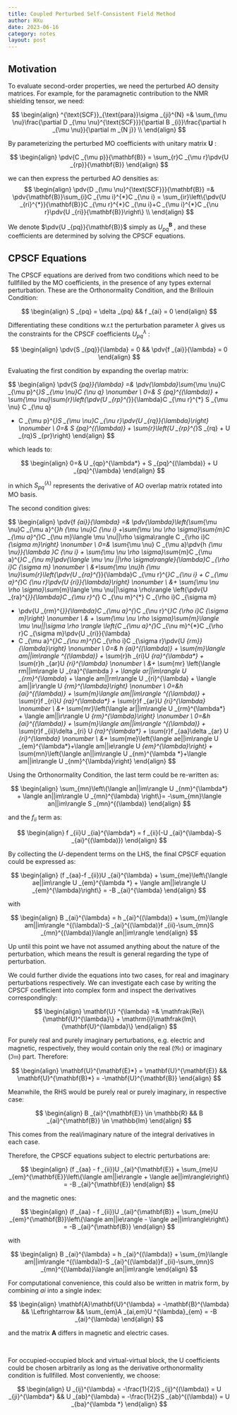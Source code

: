 ```yaml
---
title: Coupled Perturbed Self-Consistent Field Method
author: HXu
date: 2023-06-16
category: notes
layout: post
---
```


## Motivation

To evaluate second-order properties, we need the perturbed AO density matrices. For example,
for the paramagnetic contribution to the NMR shielding tensor, we need:

$$
\begin{align}
  ^{\text{SCF}}_{\text{para}}\sigma _{ji}^{N} =& \sum_{\mu \nu}\frac{\partial D _{\mu \nu}^{\text{SCF}}}{\partial B _{i}}\frac{\partial h _{\mu \nu}}{\partial m _{N j}} \\
\end{align}
$$

By parameterizing the perturbed MO coefficients with unitary matrix $\mathbf{U}$ :

$$
\begin{align}
  \pdv{C _{\mu p}}{\mathbf{B}} = \sum_{r}C _{\mu r}\pdv{U _{rp}}{\mathbf{B}}
\end{align} 
$$

we can then express the perturbed AO densities as:
$$
\begin{align}
  \pdv{D _{\mu \nu}^{\text{SCF}}}{\mathbf{B}} =& \pdv{\mathbf{B}}\sum_{i}C _{\mu i}^{*}C _{\nu i}
  = \sum_{ir}\left\{\pdv{U _{ri}^{*}}{\mathbf{B}}C _{\mu r}^{*}C _{\nu i}+C _{\mu i}^{*}C _{\nu r}\pdv{U _{ri}}{\mathbf{B}}\right\} \\
\end{align}
$$

We denote $\pdv{U _{pq}}{\mathbf{B}}$ simply as $U _{pq}^{\mathbf{B}}$ , and these coefficients are determined by solving the CPSCF equations.

## CPSCF Equations

The CPSCF equations are derived from two conditions which need to be fullfilled by
the MO coefficients, in the presence of any types external perturbation.
These are the Orthonormality Condition, and the Brillouin Condition:

$$
\begin{align}
  S _{pq} = \delta _{pq} && f _{ai} = 0
\end{align}
$$

Differentiating these conditions w.r.t the perturbation parameter $\lambda$ gives us the constraints for the CPSCF coefficients $U _{pq}^{\lambda}$ :

$$
\begin{align}
  \pdv{S _{pq}}{\lambda} = 0 && \pdv{f _{ai}}{\lambda} = 0
\end{align}
$$

Evaluating the first condition by expanding the overlap matrix:

$$
\begin{align}
  \pdv{S _{pq}}{\lambda} =& \pdv{\lambda}\sum_{\mu \nu}C _{\mu p}^{*}S _{\mu \nu}C _{\nu q} \nonumber \\
  0=& S _{pq}^{(\lambda)} + \sum_{\mu \nu}\sum_{r}\left\{\pdv{U _{rp}^{*}}{\lambda}C _{\mu r}^{*} S _{\mu \nu} C _{\nu q}
  + C _{\mu p}^{*}S _{\mu \nu}C _{\nu r}\pdv{U _{rq}}{\lambda}\right\} \nonumber \\
  0=& S _{pq}^{(\lambda)} + \sum_{r}\left\{U _{rp}^{*}S _{rq} + U _{rq}S _{pr}\right\}
\end{align}
$$

which leads to:

$$
\begin{align}
  0=& U _{qp}^{\lambda*} + S _{pq}^{(\lambda)} + U _{pq}^{\lambda}
\end{align}
$$

in which $S ^{(\lambda)}_{pq}$ represents the derivative of AO overlap matrix rotated into MO basis.

The second condition gives:

$$
\begin{align}
  \pdv{f _{ai}}{\lambda} =& \pdv{\lambda}\left\{\sum_{\mu \nu}C _{\mu a}^{*}h _{\mu \nu}C _{\nu i}
  +\sum_{\mu \nu \rho \sigma}\sum_{m}C _{\mu a}^{*}C _{\nu m}\langle \mu \nu||\rho \sigma\rangle C _{\rho i}C _{\sigma m}\right\} \nonumber \\
  0=& \sum_{\mu \nu} C _{\mu a}\pdv{h _{\mu \nu}}{\lambda }C _{\nu i} + \sum_{\mu \nu \rho \sigma}\sum_{m}C _{\mu a}^{*}C _{\nu m}\pdv{\langle \mu \nu ||\rho \sigma\rangle}{\lambda}C _{\rho i}C _{\sigma m} \nonumber \\
   &+\sum_{\mu \nu}h _{\mu \nu}\sum_{r}\left\{\pdv{U _{ra}^{*}}{\lambda}C _{\mu r}^{*}C _{\nu i} + C _{\mu a}^{*}C _{\nu r}\pdv{U _{ri}}{\lambda}\right\} \nonumber \\
   &+ \sum_{\mu \nu \rho \sigma}\sum_{m}\langle \mu \nu||\sigma \rho\rangle \left\{\pdv{U _{ra}^{*}}{\lambda}C _{\mu r}^{*} C _{\nu m}^{*} C _{\rho i}C _{\sigma m}
   + \pdv{U _{rm}^{*}}{\lambda}C _{\mu a}^{*}C _{\nu r}^{*}C _{\rho i}C _{\sigma m}\right\} \nonumber \\
   & + \sum_{\mu \nu \rho \sigma}\sum_{m}\langle \mu \nu||\sigma \rho \rangle \left\{C _{\mu a}^{*}C _{\nu m}^{*}C _{\rho r}C _{\sigma m}\pdv{U _{ri}}{\lambda}
   + C _{\mu a}^{*}C _{\nu m}^{*}C _{\rho i}C _{\sigma r}\pdv{U _{rm}}{\lambda}\right\} \nonumber \\
  0=& h _{ai}^{(\lambda)} + \sum_{m}\langle am||im\rangle ^{(\lambda)} + \sum_{r}h _{ri}U _{ra}^{\lambda*} + \sum_{r}h _{ar}U _{ri}^{\lambda} \nonumber \\
  &+ \sum_{mr} \left\{\langle rm||im\rangle U _{ra}^{\lambda *} + \langle ar||im\rangle U _{rm}^{\lambda*} + \langle am||rm\rangle U _{ri}^{\lambda} + \langle am||ir\rangle U _{rm}^{\lambda}\right\} \nonumber \\
  0=&h _{ai}^{(\lambda)} + \sum_{m}\langle am||im\rangle ^{(\lambda)} + \sum_{r}f _{ri}U _{ra}^{\lambda*} + \sum_{r}f _{ar}U _{ri}^{\lambda} \nonumber \\
  &+ \sum_{mr}\left\{\langle ar||im\rangle U _{rm}^{\lambda*} + \langle am||ir\rangle U _{rm}^{\lambda}\right\} \nonumber \\
  0=&h _{ai}^{(\lambda)} + \sum_{m}\langle am||im\rangle ^{(\lambda)} + \sum_{r}f _{ii}\delta _{ri} U _{ra}^{\lambda*} + \sum_{r}f _{aa}\delta _{ar} U _{ri}^{\lambda} \nonumber \\
  &+ \sum_{me}\left\{\langle ae||im\rangle U _{em}^{\lambda*}+\langle am||ie\rangle U _{em}^{\lambda}\right\} + \sum_{mn}\left\{\langle an||im\rangle U _{nm}^{\lambda *}+\langle am||in\rangle U _{nm}^{\lambda}\right\}
\end{align}
$$

Using the Orthonormality Condition, the last term could be re-written as:

$$
\begin{align}
  \sum_{mn}\left\{\langle an||im\rangle U _{nm}^{\lambda*} + \langle an||im\rangle U _{mn}^{\lambda} \right\}= -\sum_{mn}\langle an||im\rangle S _{mn}^{(\lambda)}
\end{align}
$$

and the $f _{ii}$ term as:

$$
\begin{align}
  f _{ii}U _{ia}^{\lambda*} = f _{ii}(-U _{ai}^{\lambda}-S _{ai}^{(\lambda)})
\end{align}
$$

By collecting the $U$-dependent terms on the LHS, the final CPSCF equation could be expressed as:

$$
\begin{align}
  (f _{aa}-f _{ii})U _{ai}^{\lambda} + \sum_{me}\left\{\langle ae||im\rangle U _{em}^{\lambda *} + \langle am||ie\rangle U _{em}^{\lambda}\right\} = -B _{ai}^{\lambda}
\end{align}
$$

with

$$
\begin{align}
  B _{ai}^{\lambda} = h _{ai}^{(\lambda)} + \sum_{m}\langle am||im\rangle ^{(\lambda)}-S _{ai}^{(\lambda)}f _{ii}-\sum_{mn}S _{mn}^{(\lambda)}\langle an||im\rangle
\end{align}
$$

Up until this point we have not assumed anything about the nature of the perturbation, which means the result is general regarding the type of perturbation.  

We could further divide the equations into two cases, for real and imaginary perturbations respectively.
We can investigate each case by writing the CPSCF coefficient into complex form and inspect the derivatives correspondingly:

$$
\begin{align}
  \mathbf{U} ^{\lambda} =& \mathfrak{Re}\{\mathbf{U}^{\lambda}\} + \mathrm{i}\mathfrak{Im}\{\mathbf{U}^{\lambda}\}
\end{align}
$$

For purely real and purely imaginary perturbations, e.g. electric and magnetic, respectively, they would contain only the real $(\mathfrak{Re})$ or imaginary $(\mathfrak{Im})$ part.
Therefore:

$$
\begin{align}
  \mathbf{U}^{\mathbf{E}*} = \mathbf{U}^{\mathbf{E}} && \mathbf{U}^{\mathbf{B}*} = -\mathbf{U}^{\mathbf{B}}
\end{align}
$$

Meanwhile, the RHS would be purely real or purely imaginary, in respective case:

$$
\begin{align}
  B _{ai}^{\mathbf{E}} \in \mathbb{R} && B _{ai}^{\mathbf{B}} \in \mathbb{Im}
\end{align}
$$

This comes from the real/imaginary nature of the integral derivatives in each case.  

Therefore, the CPSCF equations subject to electric perturbations are:

$$
\begin{align}
  (f _{aa} - f _{ii})U _{ai}^{\mathbf{E}} + \sum_{me}U _{em}^{\mathbf{E}}\left\{\langle am||ie\rangle + \langle ae||im\rangle\right\} = -B _{ai}^{\mathbf{E}}
\end{align}
$$

and the magnetic ones:

$$
\begin{align}
  (f _{aa} - f _{ii})U _{ai}^{\mathbf{B}} + \sum_{me}U _{em}^{\mathbf{B}}\left\{\langle am||ie\rangle - \langle ae||im\rangle\right\} = -B _{ai}^{\mathbf{B}}
\end{align}
$$

with

$$
\begin{align}
  B _{ai}^{\lambda} = h _{ai}^{(\lambda)} + \sum_{m}\langle am||im\rangle ^{(\lambda)}-S _{ai}^{(\lambda)}f _{ii}-\sum_{mn}S _{mn}^{(\lambda)}\langle an||im\rangle
\end{align}
$$

For computational convenience, this could also be written in matrix form, by combining $ai$ into a single index:

$$
\begin{align}
  \mathbf{A}\mathbf{U}^{\lambda} = -\mathbf{B}^{\lambda} && \Leftrightarrow && \sum_{em}A _{ai,em}U ^{\lambda}_{em} = -B _{ai}^{\lambda}
\end{align}
$$

and the matrix $\mathbf{A}$ differs in magnetic and electric cases.  

<br/>

For occupied-occupied block and virtual-virtual block, the U coefficients could be chosen arbitrarily as long as the derivative orthonormality condition is fullfilled.
Most conveniently, we choose:

$$
\begin{align}
  U _{ij}^{\lambda} = -\frac{1}{2}S _{ij}^{(\lambda)} = U _{ji}^{\lambda*} && U _{ab}^{\lambda} = -\frac{1}{2}S _{ab}^{(\lambda)} = U _{ba}^{\lambda *}
\end{align}
$$